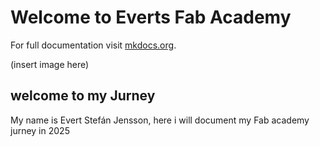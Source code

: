 # Welcome to Everts Fab Academy

For full documentation visit [mkdocs.org](https://www.mkdocs.org).

(insert image here)

## welcome to my Jurney

My name is Evert Stefán Jensson, here i will document my Fab academy jurney in 2025
